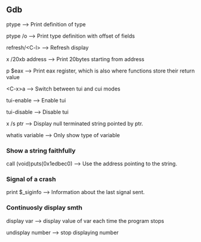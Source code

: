 ## Gdb


ptype --> Print definition of type

ptype /o --> Print type definition with offset of fields

refresh/\<C-l> --> Refresh display

x /20xb address --> Print 20bytes starting from address

p $eax  --> Print eax register, which is also where functions store their return value

\<C-x>a  --> Switch between tui and cui modes

tui-enable --> Enable tui

tui-disable --> Disable tui

x /s ptr --> Display null terminated string pointed by ptr.

whatis variable --> Only show type of variable

### Show a string faithfully

call (void)puts(0x1edbec0)  --> Use the address pointing to the string.






### Signal of a crash

print $_siginfo --> Information about the last signal sent.


### Continuosly display smth

display var --> display value of var each time the program stops

undisplay number --> stop displaying number

